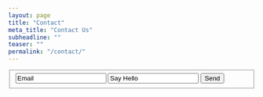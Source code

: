```yaml
---
layout: page
title: "Contact"
meta_title: "Contact Us"
subheadline: ""
teaser: ""
permalink: "/contact/"
---
```


<form action="https://formspree.io/nwilgruber@gmail.com"
      method="POST">
      <fieldset>
            <input type="email" name="Email" value="Email"> 
            <input type="textarea" name="Say hello!" rows="10" cols="50" value="Say Hello">
            <input type="submit" value="Send">
      </fieldset>
</form>
